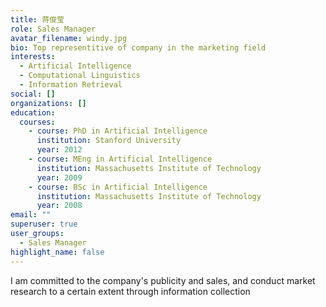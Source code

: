 ```yaml
---
title: 蒋俊莹
role: Sales Manager
avatar_filename: windy.jpg
bio: Top representitive of company in the marketing field
interests:
  - Artificial Intelligence
  - Computational Linguistics
  - Information Retrieval
social: []
organizations: []
education:
  courses:
    - course: PhD in Artificial Intelligence
      institution: Stanford University
      year: 2012
    - course: MEng in Artificial Intelligence
      institution: Massachusetts Institute of Technology
      year: 2009
    - course: BSc in Artificial Intelligence
      institution: Massachusetts Institute of Technology
      year: 2008
email: ""
superuser: true
user_groups:
  - Sales Manager
highlight_name: false
---
```

I am committed to the company's publicity and sales, and conduct market research to a certain extent through information collection